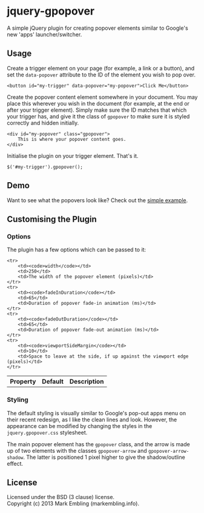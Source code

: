 jquery-gpopover
===============

A simple jQuery plugin for creating popover elements similar to Google's new 'apps' launcher/switcher.

## Usage

Create a trigger element on your page (for example, a link or a button), and set the `data-popover` attribute to the ID of the element you wish to pop over.

    <button id="my-trigger" data-popover="my-popover">Click Me</button>
    
Create the popover content element somewhere in your document. You may place this wherever you wish in the document (for example, at the end or after your trigger element). Simply make sure the ID matches that which your trigger has, and give it the class of `gpopover` to make sure it is styled correctly and hidden initially.

    <div id="my-popover" class="gpopover">
        This is where your popover content goes.
    </div>
    
Initialise the plugin on your trigger element. That's it.

    $('#my-trigger').gpopover();
    
## Demo

Want to see what the popovers look like? Check out the [simple example](http://markembling.github.io/jquery-gpopover/).

## Customising the Plugin

### Options

The plugin has a few options which can be passed to it:

<table>
    <tr>
        <th>Property</th>
        <th>Default</th>
        <th>Description</th>
    </tr>
    
    <tr>
        <td><code>width</code></td>
        <td>250</td>
        <td>The width of the popover element (pixels)</td>
    </tr>
    <tr>
        <td><code>fadeInDuration</code></td>
        <td>65</td>
        <td>Duration of popover fade-in animation (ms)</td>
    </tr>
    <tr>
        <td><code>fadeOutDuration</code></td>
        <td>65</td>
        <td>Duration of popover fade-out animation (ms)</td>
    </tr>
    <tr>
        <td><code>viewportSideMargin</code></td>
        <td>10</td>
        <td>Space to leave at the side, if up against the viewport edge (pixels)</td>
    </tr>
</table>

### Styling

The default styling is visually similar to Google's pop-out apps menu on their recent redesign, as I like the clean lines and look. However, the appearance can be modified by changing the styles in the `jquery.gpopover.css` stylesheet.

The main popover element has the `gpopover` class, and the arrow is made up of two elements with the classes `gpopover-arrow` and `gpopover-arrow-shadow`. The latter is positioned 1 pixel higher to give the shadow/outline effect.

## License

Licensed under the BSD (3 clause) license.  
Copyright (c) 2013 Mark Embling (markembling.info).
